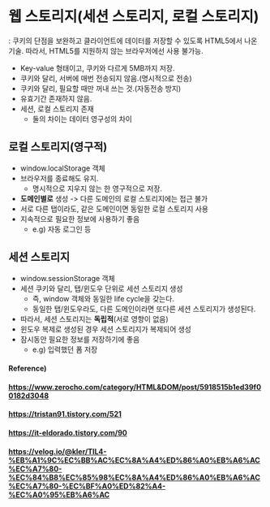 # 웹 스토리지(세션 스토리지, 로컬 스토리지)

: 쿠키의 단점을 보완하고 클라이언트에 데이터를 저장할 수 있도록 HTML5에서 나온 기술. 따라서, HTML5를 지원하지 않는 브라우저에선 사용 불가능.

* Key-value 형태이고, 쿠키와 다르게 5MB까지 저장.
* 쿠키와 달리, 서버에 매번 전송되지 않음.(명시적으로 전송)
* 쿠키와 달리, 필요할 때만 꺼내 쓰는 것.(자동전송 방지)
* 유효기간 존재하지 않음.
* 세션, 로컬 스토리지 존재
  * 둘의 차이는 데이터 영구성의 차이



## 로컬 스토리지(영구적)

* window.localStorage 객체
* 브라우저를 종료해도 유지.
  * 명시적으로 지우지 않는 한 영구적으로 저장.
* **도메인별로** 생성 -> 다른 도메인의 로컬 스토리지에는 접근 불가
* 서로 다른 탭이라도, 같은 도메인이면 동일한 로컬 스토리지 사용
* 지속적으로 필요한 정보에 사용하기 좋음
  * e.g) 자동 로그인 등



## 세션 스토리지

* window.sessionStorage 객체
* 세션 쿠키와 달리, 탭/윈도우 단위로 세션 스토리지 생성
  * 즉, window 객체와 동일한 life cycle을 갖는다.
  * 동일한 탭/윈도우라도, 다른 도메인이라면 또다른 세션 스토리지가 생성된다.
* 따라서, 세션 스토리지는 **독립적**(서로 영향이 없음)
* 윈도우 복제로 생성된 경우 세션 스토리지가 복제되어 생성
* 잠시동안 필요한 정보를 저장하기에 좋음
  * e.g) 입력했던 폼 저장







#### Reference)

#### https://www.zerocho.com/category/HTML&DOM/post/5918515b1ed39f00182d3048

#### https://tristan91.tistory.com/521

#### https://it-eldorado.tistory.com/90

#### https://velog.io/@kler/TIL4-%EB%A1%9C%EC%BB%AC%EC%8A%A4%ED%86%A0%EB%A6%AC%EC%A7%80-%EC%84%B8%EC%85%98%EC%8A%A4%ED%86%A0%EB%A6%AC%EC%A7%80-%EC%BF%A0%ED%82%A4-%EC%A0%95%EB%A6%AC